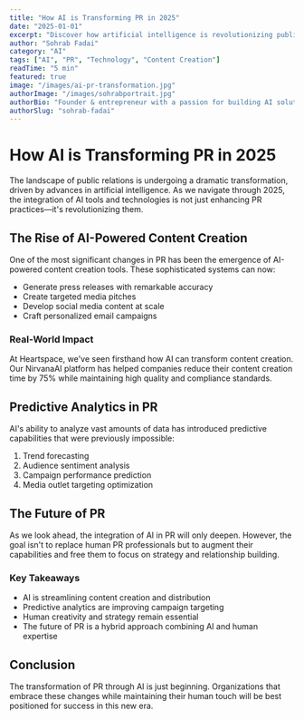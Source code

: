 ```yaml
---
title: "How AI is Transforming PR in 2025"
date: "2025-01-01"
excerpt: "Discover how artificial intelligence is revolutionizing public relations, from automated content generation to predictive analytics and personalized media outreach."
author: "Sohrab Fadai"
category: "AI"
tags: ["AI", "PR", "Technology", "Content Creation"]
readTime: "5 min"
featured: true
image: "/images/ai-pr-transformation.jpg"
authorImage: "/images/sohrabportrait.jpg"
authorBio: "Founder & entrepreneur with a passion for building AI solutions."
authorSlug: "sohrab-fadai"
---
```


# How AI is Transforming PR in 2025

The landscape of public relations is undergoing a dramatic transformation, driven by advances in artificial intelligence. As we navigate through 2025, the integration of AI tools and technologies is not just enhancing PR practices—it's revolutionizing them.

## The Rise of AI-Powered Content Creation

One of the most significant changes in PR has been the emergence of AI-powered content creation tools. These sophisticated systems can now:

- Generate press releases with remarkable accuracy
- Create targeted media pitches
- Develop social media content at scale
- Craft personalized email campaigns

### Real-World Impact

At Heartspace, we've seen firsthand how AI can transform content creation. Our NirvanaAI platform has helped companies reduce their content creation time by 75% while maintaining high quality and compliance standards.

## Predictive Analytics in PR

AI's ability to analyze vast amounts of data has introduced predictive capabilities that were previously impossible:

1. Trend forecasting
2. Audience sentiment analysis
3. Campaign performance prediction
4. Media outlet targeting optimization

## The Future of PR

As we look ahead, the integration of AI in PR will only deepen. However, the goal isn't to replace human PR professionals but to augment their capabilities and free them to focus on strategy and relationship building.

### Key Takeaways

- AI is streamlining content creation and distribution
- Predictive analytics are improving campaign targeting
- Human creativity and strategy remain essential
- The future of PR is a hybrid approach combining AI and human expertise

## Conclusion

The transformation of PR through AI is just beginning. Organizations that embrace these changes while maintaining their human touch will be best positioned for success in this new era.
